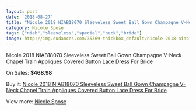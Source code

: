 ```yaml
---
layout: post
date: '2018-08-27'
title: "Nicole 2018 NIAB18070 Sleeveless Sweet Ball Gown Champagne V-Neck Chapel Train Appliques Covered Button Lace Dress For Bride"
category: Nicole Spose
tags: ["niab","sleeveless","special","neck","bride"]
image: http://img.eudances.com/35369-thickbox_default/nicole-2018-niab18070-sleeveless-sweet-ball-gown-champagne-v-neck-chapel-train-appliques-covered-button-lace-dress-for-bride.jpg
---
```

Nicole 2018 NIAB18070 Sleeveless Sweet Ball Gown Champagne V-Neck Chapel Train Appliques Covered Button Lace Dress For Bride

On Sales: **$468.98**
<a href="https://www.eudances.com/en/nicole-spose/10635-nicole-2018-niab18070-sleeveless-sweet-ball-gown-champagne-v-neck-chapel-train-appliques-covered-button-lace-dress-for-bride.html"><amp-img layout="responsive" width="600" height="600" src="//img.eudances.com/35369-thickbox_default/nicole-2018-niab18070-sleeveless-sweet-ball-gown-champagne-v-neck-chapel-train-appliques-covered-button-lace-dress-for-bride.jpg" alt="Nicole 2018 NIAB18070 Sleeveless Sweet Ball Gown Champagne V-Neck Chapel Train Appliques Covered Button Lace Dress For Bride 0" /></a>
<a href="https://www.eudances.com/en/nicole-spose/10635-nicole-2018-niab18070-sleeveless-sweet-ball-gown-champagne-v-neck-chapel-train-appliques-covered-button-lace-dress-for-bride.html"><amp-img layout="responsive" width="600" height="600" src="//img.eudances.com/35371-thickbox_default/nicole-2018-niab18070-sleeveless-sweet-ball-gown-champagne-v-neck-chapel-train-appliques-covered-button-lace-dress-for-bride.jpg" alt="Nicole 2018 NIAB18070 Sleeveless Sweet Ball Gown Champagne V-Neck Chapel Train Appliques Covered Button Lace Dress For Bride 1" /></a>
<a href="https://www.eudances.com/en/nicole-spose/10635-nicole-2018-niab18070-sleeveless-sweet-ball-gown-champagne-v-neck-chapel-train-appliques-covered-button-lace-dress-for-bride.html"><amp-img layout="responsive" width="600" height="600" src="//img.eudances.com/35370-thickbox_default/nicole-2018-niab18070-sleeveless-sweet-ball-gown-champagne-v-neck-chapel-train-appliques-covered-button-lace-dress-for-bride.jpg" alt="Nicole 2018 NIAB18070 Sleeveless Sweet Ball Gown Champagne V-Neck Chapel Train Appliques Covered Button Lace Dress For Bride 2" /></a>

Buy it: [Nicole 2018 NIAB18070 Sleeveless Sweet Ball Gown Champagne V-Neck Chapel Train Appliques Covered Button Lace Dress For Bride](https://www.eudances.com/en/nicole-spose/10635-nicole-2018-niab18070-sleeveless-sweet-ball-gown-champagne-v-neck-chapel-train-appliques-covered-button-lace-dress-for-bride.html "Nicole 2018 NIAB18070 Sleeveless Sweet Ball Gown Champagne V-Neck Chapel Train Appliques Covered Button Lace Dress For Bride")

View more: [Nicole Spose](https://www.eudances.com/en/179-nicole-spose "Nicole Spose")